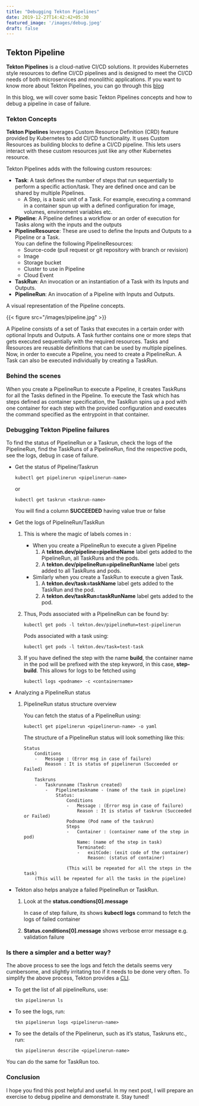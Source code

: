 ```yaml
---
title: "Debugging Tekton Pipelines"
date: 2019-12-27T14:42:42+05:30
featured_image: '/images/debug.jpeg'
draft: false
---
```

## Tekton Pipeline

**Tekton Pipelines** is a cloud-native CI/CD solutions. It provides Kubernetes style resources to define CI/CD pipelines and is designed to meet the CI/CD needs of both microservices and monolithic applications. If you want to know more about Tekton Pipelines, you can go through this [blog](https://medium.com/@nikhilthomas1/cloud-native-cicd-on-openshift-with-openshift-pipelines-tektoncd-pipelines-e944cd10341a7)

In this blog, we will cover some basic Tekton Pipelines concepts and how to debug a pipeline in case of failure.

### Tekton Concepts

**Tekton Pipelines** leverages Custom Resource Definition (CRD) feature provided by Kubernetes to add CI/CD functionality. It uses Custom Resources as building blocks to define a CI/CD pipeline. This lets users interact with these custom resources just like any other Kubernetes resource.

Tekton Pipelines adds with the following custom resources:

 - **Task**: A task defines the number of steps that run sequentially to perform a specific action/task. They are defined once and can be shared by multiple Pipelines.
    * A Step, is a basic unit of a Task. For example, executing a command in a container spun up with a defined configuration for image, volumes, environment variables etc.
 - **Pipeline**: A Pipeline defines a workflow or an order of execution for Tasks along with the inputs and the outputs 
 - **PipelineResource**: These are used to define the Inputs and Outputs to a Pipeline or a Task.  
 You can define the following PipelineResources:
    * Source-code (pull request or git repository with branch or revision)
    * Image
    * Storage bucket
    * Cluster to use in Pipeline
    * Cloud Event
 - **TaskRun**: An invocation or an instantiation of a Task with its Inputs and Outputs.
 - **PipelineRun**: An invocation of a Pipeline with Inputs and Outputs.

A visual representation of the Pipeline concepts.

{{< figure src="/images/pipeline.jpg" >}}

A Pipeline consists of a set of Tasks that executes in a certain order with optional Inputs and Outputs. A Task further contains one or more steps that gets executed sequentially with the required resources. Tasks and Resources are reusable definitions that can be used by multiple pipelines. Now, in order to execute a Pipeline, you need to create a PipelineRun. A Task can also be executed individually by creating a TaskRun.

### Behind the scenes

When you create a PipelineRun to execute a Pipeline, it creates TaskRuns for all the Tasks defined in the Pipeline. To execute the Task which has steps defined as container specification, the TaskRun spins up a pod with one container for each step with the provided configuration and executes the command specified as the entrypoint in that container.

### Debugging Tekton Pipeline failures

To find the status of PipelineRun or a Taskrun, check the logs of the PipelineRun, find the TaskRuns of a PipelineRun, find the respective pods, see the logs, debug in case of failure.

 - Get the status of Pipeline/Taskrun

   ```shell script
   kubectl get pipelinerun <pipelinerun-name>
   ```

   or

   ```shell script
   kubectl get taskrun <taskrun-name>
   ```

   You will find a column **SUCCEEDED** having value true or false

 - Get the logs of PipelineRun/TaskRun

    1. This is where the magic of labels comes in :
       * When you create a PipelineRun to execute a given Pipeline
           1. A **tekton.dev/pipeline=pipelineName** label gets added to the PipelineRun, all TaskRuns and the pods.
           2. A **tekton.dev/pipelineRun=pipelineRunName** label gets added to all TaskRuns and pods.
       * Similarly when you create a TaskRun to execute a given Task.
           1. A **tekton.dev/task=taskName** label gets added to the TaskRun and the pod.
           2. A **tekton.dev/taskRun=taskRunName** label gets added to the pod.
    2. Thus, Pods associated with a PipelineRun can be found by:
       
       ```shell script
       kubectl get pods -l tekton.dev/pipelineRun=test-pipelinerun
       ```
       
       Pods associated with a task using: 
       
       ```shell script
       kubectl get pods -l tekton.dev/task=test-task
       ```

   3. If you have defined the step with the name **build**, the container name in the pod will be prefixed with the step keyword, in this case, **step-build**. This allows for logs to be fetched using 

      ```shell script
      kubectl logs <podname> -c <containername>
      ```

 - Analyzing a PipelineRun status

    1. PipelineRun status structure overview

       You can fetch the status of a PipelineRun using:

       ```shell script
       kubectl get pipelinerun <pipelinerun-name> -o yaml
       ```

       The structure of a PipelineRun status will look something like this:
       ```
       Status
           Conditions
           -   Message : (Error msg in case of failure)
               Reason : It is status of pipelinerun (Succeeded or Failed)
       
           Taskruns
           -   Taskrunname (Taskrun created)
               -   Pipelinetaskname - (name of the task in pipeline)
                   Status:
                       Conditions
                       -   Message : (Error msg in case of failure)
                           Reason : It is status of taskrun (Succeeded or Failed)
                       Podname (Pod name of the taskrun)
                       Steps
                       -   Container : (container name of the step in pod)
                           Name: (name of the step in task)
                           Terminated:
                           -   exitCode: (exit code of the container)
                               Reason: (status of container)
                       
                       (This will be repeated for all the steps in the task)
           (This will be repeated for all the tasks in the pipeline)
       ```
 - Tekton also helps analyze a failed PipelineRun or TaskRun.

    1. Look at the **status.condtions[0].message**

       In case of step failure, its shows **kubectl logs** command to fetch the logs of failed container 

    2. **Status.conditions[0].message** shows verbose error message e.g. validation failure 

### Is there a simpler and a better way?

The above process to see the logs and fetch the details seems very cumbersome, and slightly irritating too if it needs to be done very often. To simplify the above process, Tekton provides a [CLI](https://github.com/tektoncd/cli).

 - To get the list of all pipelineRuns, use:

   ```shell script
   tkn pipelinerun ls
   ```

 - To see the logs, run:

   ```shell script
   tkn pipelinerun logs <pipelinerun-name>
   ```

 - To see the details of the Pipelinerun, such as it’s status, Taskruns etc., run:

   ```shell script
   tkn pipelinerun describe <pipelinerun-name>
   ```

You can do the same for TaskRun too.

### Conclusion

I hope you find this post helpful and useful. In my next post, I will prepare an exercise to debug pipeline and demonstrate it. Stay tuned!


